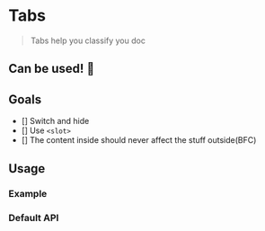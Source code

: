 # Tabs

> Tabs help you classify you doc

## Can be used! 🤔

## Goals

 * [] Switch and hide
 * [] Use `<slot>`
 * [] The content inside should never affect the stuff outside(BFC)

## Usage

### Example

### Default API
